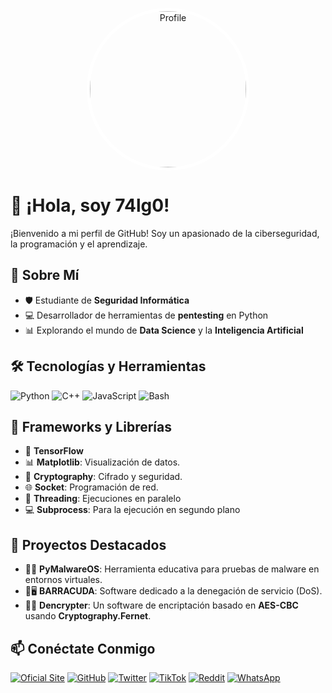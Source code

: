 <p align="center">
  <img src="https://github.com/user-attachments/assets/e6c432e5-3b13-4cb4-958b-7590d2874721" alt="Profile" width="250" height="250" style="border-radius: 50%; border: 5px solid white;">
</p>

# 👋 ¡Hola, soy 74lg0!

¡Bienvenido a mi perfil de GitHub! Soy un apasionado de la ciberseguridad, la programación y el aprendizaje.

## 🚀 Sobre Mí
- 🛡️ Estudiante de **Seguridad Informática**
- 💻 Desarrollador de herramientas de **pentesting** en Python
- 📊 Explorando el mundo de **Data Science** y la **Inteligencia Artificial**

## 🛠️ Tecnologías y Herramientas
![Python](https://img.shields.io/badge/Python-3776AB?logo=python&logoColor=white)
![C++](https://img.shields.io/badge/C++-00599C?logo=c%2B%2B&logoColor=white)
![JavaScript](https://img.shields.io/badge/JavaScript-F7DF1E?logo=javascript&logoColor=black)
![Bash](https://img.shields.io/badge/Bash-4EAA25?logo=gnubash&logoColor=white)

## 🧱 Frameworks y Librerías
- 👾 **TensorFlow**
- 📊 **Matplotlib**: Visualización de datos.
- 🔐 **Cryptography**: Cifrado y seguridad.
- 🌐 **Socket**: Programación de red.
- 🧵 **Threading**: Ejecuciones en paralelo
- 💻 **Subprocess**: Para la ejecución en segundo plano

## 🌱 Proyectos Destacados
- 🐍👾 **PyMalwareOS**: Herramienta educativa para pruebas de malware en entornos virtuales.
- 🔎🖥️ **BARRACUDA**: Software dedicado a la denegación de servicio (DoS).
- 🔐📁 **Dencrypter**: Un software de encriptación basado en **AES-CBC** usando **Cryptography.Fernet**.

## 📫 Conéctate Conmigo
[![Oficial Site](https://img.shields.io/badge/Oficial%20Site-2E86C1?style=for-the-badge&logo=Google-Chrome&logoColor=white)](https://zalgo-git.alwaysdata.net)
[![GitHub](https://img.shields.io/badge/GitHub-100000?style=for-the-badge&logo=github&logoColor=white)](https://github.com/74lg0)
[![Twitter](https://img.shields.io/badge/Twitter-1DA1F2?style=for-the-badge&logo=twitter&logoColor=white)](https://twitter.com/74lg0)
[![TikTok](https://img.shields.io/badge/TikTok-000000?style=for-the-badge&logo=tiktok&logoColor=white)](https://tiktok.com/@74lg0)
[![Reddit](https://img.shields.io/badge/Reddit-FF4500?style=for-the-badge&logo=reddit&logoColor=white)](https://www.reddit.com/user/Reddebit-)
[![WhatsApp](https://img.shields.io/badge/WhatsApp-25D366?style=for-the-badge&logo=whatsapp&logoColor=white)](https://wa.me/15878063307)
